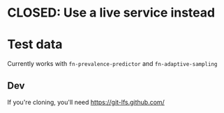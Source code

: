 # CLOSED: Use a live service instead

# Test data 

Currently works with `fn-prevalence-predictor` and `fn-adaptive-sampling`


## Dev
If you're cloning, you'll need https://git-lfs.github.com/ 

